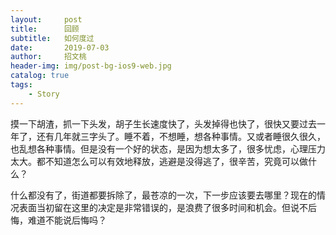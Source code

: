 ```yaml
---
layout:     post
title:      回顾
subtitle:   如何度过
date:       2019-07-03
author:     招文桃
header-img: img/post-bg-ios9-web.jpg
catalog: true
tags:
    - Story
---
```


摸一下胡渣，抓一下头发，胡子生长速度快了，头发掉得也快了，很快又要过去一年了，还有几年就三字头了。睡不着，不想睡，想各种事情。又或者睡很久很久，也乱想各种事情。但是没有一个好的状态，是因为想太多了，很多忧虑，心理压力太大。都不知道怎么可以有效地释放，逃避是没得逃了，很辛苦，究竟可以做什么？

什么都没有了，街道都要拆除了，最苍凉的一次，下一步应该要去哪里？现在的情况表面当初留在这里的决定是非常错误的，是浪费了很多时间和机会。但说不后悔，难道不能说后悔吗？